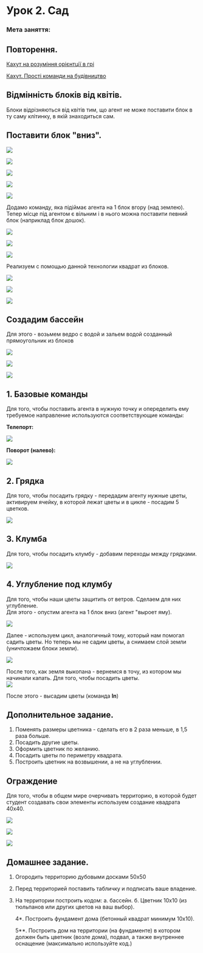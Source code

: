 # Урок 2. Сад

### Мета заняття:

## Повторення.

[Кахут на розуміння орієнтції в грі](https://create.kahoot.it/share/minecraft-2/2319195d-9fee-4d6d-9516-7c368a8b89f8)

[Кахут. Прості команди на будівництво](https://create.kahoot.it/share/minecraft-4/ece3aef7-a443-485b-85ab-783d1ca76e20%20)

## Відмінність блоків від квітів.

Блоки відрізняються від квітів тим, що агент не може поставити блок в ту саму клітинку, в якій знаходиться сам.

## Поставити блок "вниз".

![](../../.gitbook/assets/put.jpg)

![](../../.gitbook/assets/Minecraft%20Education%20Edition1%20%281%29.jpg)

![](../../.gitbook/assets/Minecraft%20Education%20Edition2%20%281%29.jpg)

![](../../.gitbook/assets/Minecraft%20Education%20Edition3%20%281%29.jpg)

![](../../.gitbook/assets/error.gif)

Додамо команду, яка підіймає агента на 1 блок вгору \(над землею\).  Тепер місце під агентом є вільним і в нього можна поставити певний блок \(наприклад блок дошок\). 

![](../../.gitbook/assets/Minecraft%20Education%20Edition4%20%281%29.jpg)

![](../../.gitbook/assets/Minecraft%20Education%20Edition5%20%281%29.jpg)

![](../../.gitbook/assets/put.gif)

Реализуем с помощью данной технологии квадрат из блоков. 

![](../../.gitbook/assets/Minecraft%20Education%20Edition6%20%281%29.jpg)

![](../../.gitbook/assets/Minecraft%20Education%20Edition7%20%281%29.jpg)

![](../../.gitbook/assets/q.gif)

## Создадим бассейн

Для этого - возьмем ведро с водой и зальем водой созданный прямоугольник из блоков

![](../../.gitbook/assets/Minecraft%20Education%20Edition8%20%283%29%20%281%29.jpg)

![](../../.gitbook/assets/Minecraft%20Education%20Edition9%20%282%29%20%281%29.jpg)

![](../../.gitbook/assets/pull.gif)

## 1. Базовые команды

Для того, чтобы поставить агента в нужную точку и опеределить ему требуемое направление используются соответствующие команды:

**Телепорт:**  


![](../../.gitbook/assets/teleport%20%281%29%20%281%29.jpg)

**Поворот \(налево\):**  


![](../../.gitbook/assets/left%20%281%29%20%281%29.jpg)

## 2. Грядка

Для того, чтобы посадить грядку - передадим агенту нужные цветы, активируем ячейку, в которой лежат цветы и в цикле - посадим 5 цветков.

![](../../.gitbook/assets/line.jpg)

## 3. Клумба

Для того, чтобы посадить клумбу - добавим переходы между грядками.

![](../../.gitbook/assets/ln.jpg)

## 4. Углубление под клумбу

Для того, чтобы наши цветы защитить от ветров. Сделаем для них углубление.  
Для этого - опустим агента на 1 блок вниз \(агент "выроет яму\).

![](../../.gitbook/assets/u.jpg)

Далее - используем цикл, аналогичный тому, который нам помогал садить цветы. Но теперь мы не садим цветы, а снимаем слой земли \(уничтожаем блоки земли\).

![](../../.gitbook/assets/ug.jpg)

После того, как земля выкопана - вернемся в точу, из котором мы начинали капать. Для того, чтобы посадить цветы.  
![](../../.gitbook/assets/b.jpg)

После этого - высадим цветы \(команда **ln**\)

## Дополнительное задание.

1. Поменять размеры цветника - сделать его в 2 раза меньше, в 1,5 раза больше.
2. Посадить другие цветы.
3. Оформить цветник по желанию.
4. Посадить цветы по периметру квадрата.
5. Построить цветник на возвышении, а не на углублении.

## Ограждение

Для того, чтобы в общем мире очерчивать территорию, в которой будет студент создавать свои элементы используем создание квадрата 40х40.  


![](../../.gitbook/assets/Minecraft%20Education%20Edition10%20%281%29.jpg)

![](../../.gitbook/assets/Minecraft%20Education%20Edition11%20%281%29.jpg)

![](../../.gitbook/assets/area.gif)

## Домашнее задание.

1. Огородить территорию дубовыми досками 50х50
2. Перед территорией поставить табличку и подписать ваше владение.
3. На территории построить кодом: а. бассейн. б. Цветник 10х10 \(из тюльпанов или других цветов на ваш выбор\).  

   4\*. Построить фундамент дома \(бетонный квадрат минимум 10х10\).  

   5\*\*. Построить дом на территории \(на фундаменте\) в котором должен быть цветник \(возле дома\), подвал, а также внутреннее оснащение \(максимально используйте код.\)  

